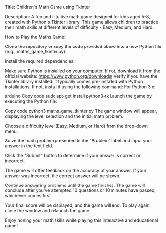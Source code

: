 Title: Children's Math Game using Tkinter

Description:
A fun and intuitive math game designed for kids aged 5-8, created with Python's Tkinter library. This game allows children to practice their math skills at different levels of difficulty - Easy, Medium, and Hard.

How to Play the Maths Game:

Clone the repository or copy the code provided above into a new Python file (e.g., maths_game_tkinter.py).

Install the required dependencies:

Make sure Python is installed on your computer. If not, download it from the official website: https://www.python.org/downloads/
Verify if you have the Tkinter library installed. It typically comes pre-installed with Python installations. If not, install it using the following command:
For Python 3.x:

arduino
Copy code
sudo apt-get install python3-tk
Launch the game by executing the Python file:

Copy code
python3 maths_game_tkinter.py
The game window will appear, displaying the level selection and the initial math problem.

Choose a difficulty level (Easy, Medium, or Hard) from the drop-down menu.

Solve the math problem presented in the "Problem" label and input your answer in the text field.

Click the "Submit" button to determine if your answer is correct or incorrect.

The game will offer feedback on the accuracy of your answer. If your answer was incorrect, the correct answer will be shown.

Continue answering problems until the game finishes. The game will conclude after you've attempted 10 questions or 10 minutes have passed, whichever comes first.

Your final score will be displayed, and the game will end. To play again, close the window and relaunch the game.

Enjoy honing your math skills while playing this interactive and educational game!
